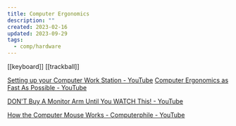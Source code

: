 ```yaml
---
title: Computer Ergonomics
description: ""
created: 2023-02-16
updated: 2023-09-29
tags:
  - comp/hardware
---
```


[[keyboard]]
[[trackball]]

[Setting up your Computer Work Station - YouTube](https://www.youtube.com/watch?v=v4v7CXDBTxk)
[Computer Ergonomics as Fast As Possible - YouTube](https://www.youtube.com/watch?v=bLBKUbnLYTs)

[DON'T Buy A Monitor Arm Until You WATCH This! - YouTube](https://www.youtube.com/watch?v=zVED5xajvPM)

[How the Computer Mouse Works - Computerphile - YouTube](https://www.youtube.com/watch?v=F8cpLd6KJWI)
